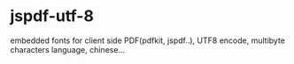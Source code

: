 # jspdf-utf-8
embedded fonts for client side PDF(pdfkit, jspdf..), UTF8 encode, multibyte characters language, chinese...
